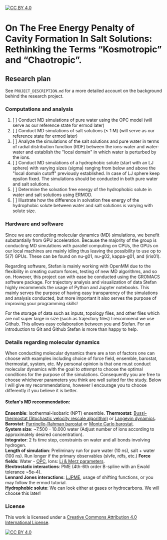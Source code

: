 [![CC BY 4.0][cc-by-shield]][cc-by]

# On The Free Energy Penalty of Cavity Formation In Salt Solutions: Rethinking the Terms “Kosmotropic” and “Chaotropic”. 

## Research plan
See `PROJECT_DESCRIPTION.md` for a more detailed account on the background behind the research project.
### Computations and analysis
1. [ ] Conduct MD simulations of pure water using the OPC model (will serve as our reference state for ermod later)
2. [ ] Conduct MD simulations of salt solutions (≤ 1 M) (will serve as our reference state for ermod later)
3. [ ] Analyze the simulations of the salt solutions and pure water in terms of radial distribution function (RDF) between the ions-water and water-water and establish the "local domain" in which water is perturbed by the ions.
4. [ ] Conduct MD simulations of a hydrophobic solute (start with an LJ sphere) with varying sizes (sigma) ranging from below and above the "local domain cutoff" previously established. In case of LJ sphere keep epsilon fixed. The simulations should be conducted in both pure water and salt solutions.
5. [ ] Determine the solvation free energy of the hydrophobic solute in water and salt solutions using ERMOD.
6. [ ] Illustrate how the difference in solvation free energy of the hydrophobic solute between water and salt solutions is varying with solute size. 

### Hardware and software
Since we are conducting molecular dynamics (MD) simulations, we benefit substantially from GPU acceleration. Because the majority of the group is conducting MD simulations with parallel computing on CPUs, the GPUs on our local machines are mainly idling thus leaving the possibility to use op to 5(7) GPUs. These can be found on nu-g01, nu-g02, kappa-g01, and (iris01).

Regarding software, Stefan is mainly working with OpenMM due to the flexibility in creating custom forces, testing of new MD algorithms, and so on. However, this project can with ease be conducted using the GROMACS software package. For trajectory analysis and visualization of data Stefan highly recommends the usage of Python and Jupyter notebooks. This mainly serves the purpose of having easy transparency of the simulations and analysis conducted, but more important it also serves the purpose of improving your programming skills!

For the storage of data such as inputs, topology files, and other files which are not super large in size (such as trajectory files) I recommend we use Github. This allows easy collaboration between you and Stefan. For an introduction to Git and Github Stefan is more than happy to help.

### Details regarding molecular dynamics
When conducting molecular dynamics there are a ton of factors one can choose with examples including choice of force field, ensemble, barostat, thermostat, system, etc. My personal opinion is that one must conduct molecular dynamics with the goal to _attempt_ to choose the optimal conditions for the purpose of the simulations. Consequently you are free to choose whichever parameters you think are well suited for the study. Below I will give my recommendations, however I encourage you to choose differently if you believe it is better.

#### Stefan's MD recommendation:
**Ensemble**: Isothermal-Isobaric (NPT) ensemble.
**Thermostat**: [Bussi-thermostat (Stochastic velocity rescale algorithm)](http://www.sklogwiki.org/SklogWiki/index.php/Bussi-Donadio-Parrinello_thermostat) or [Langevin dynamics](https://manual.gromacs.org/current/reference-manual/algorithms/stochastic-dynamics.html).  
**Barostat**: [Parrinello-Rahman barostat](http://www.sklogwiki.org/SklogWiki/index.php/Parrinello-Rahman_barostat) or [Monte Carlo barostat](http://docs.openmm.org/7.6.0/userguide/theory/02_standard_forces.html#montecarlobarostat).  
**System size**: ~7.500 - 10.000 water (Adjust number of ions according to approximately desired concentration).  
**Integrator**: 2 fs time step, constraints on water and all bonds involving hydrogen.  
**Length of simulation**: Preliminary run for pure water (10 ns), salt + water (100 ns). Run longer if the primary observables (slvfe, rdfs, etc.) 
**Force fields**: Water - [OPC](https://doi.org/10.1021/jz501780a), Ions: [Li & Merz parameters](10.1021/ct400146w).  
**Electrostatic interactions**: PME (4th-6th order B-spline with an Ewald tolerance ~5e-4).  
**Lennard Jones interactions**: [LJPME](https://manual.gromacs.org/documentation/2019/reference-manual/functions/long-range-vdw.html), usage of shifting functions, or you may follow the ermod tutorial.  
**Hydrophobic solute**: We can look either at gases or hydrocarbons. We will choose this later!  

### License
This work is licensed under a
[Creative Commons Attribution 4.0 International License][cc-by].

[![CC BY 4.0][cc-by-image]][cc-by]

[cc-by]: http://creativecommons.org/licenses/by/4.0/
[cc-by-image]: https://i.creativecommons.org/l/by/4.0/88x31.png
[cc-by-shield]: https://img.shields.io/badge/License-CC%20BY%204.0-lightgrey.svg
